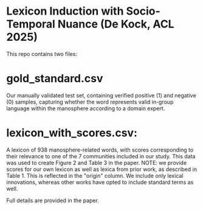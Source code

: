 # Lexicon Induction with Socio-Temporal Nuance (De Kock, ACL 2025)

This repo contains two files: 
# gold_standard.csv 
Our manually validated test set, containing verified positive (1) and negative (0) samples, capturing whether the word represents valid in-group language within the manosphere according to a domain expert.

# lexicon_with_scores.csv: 
A lexicon of 938 manosphere-related words, with scores corresponding to their relevance to one of the 7 communities included in our study. This data was used to create Figure 2 and Table 3 in the paper. NOTE: we provide scores for our own lexicon as well as lexica from prior work, as described in Table 1. This is reflected in the "origin" column. We include only lexical innovations, whereas other works have opted to include standard terms as well.

Full details are provided in the paper. 
